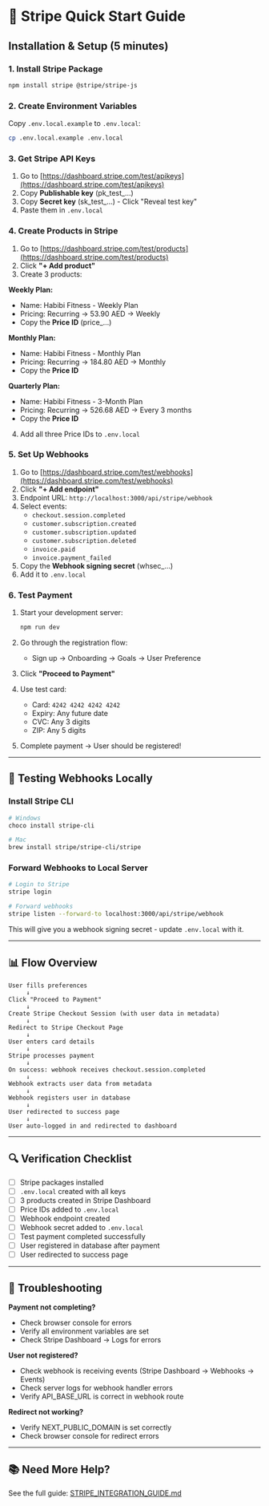 # 🚀 Stripe Quick Start Guide

## Installation & Setup (5 minutes)

### 1. Install Stripe Package
```bash
npm install stripe @stripe/stripe-js
```

### 2. Create Environment Variables
Copy `.env.local.example` to `.env.local`:
```bash
cp .env.local.example .env.local
```

### 3. Get Stripe API Keys
1. Go to [https://dashboard.stripe.com/test/apikeys](https://dashboard.stripe.com/test/apikeys)
2. Copy **Publishable key** (pk_test_...)
3. Copy **Secret key** (sk_test_...) - Click "Reveal test key"
4. Paste them in `.env.local`

### 4. Create Products in Stripe
1. Go to [https://dashboard.stripe.com/test/products](https://dashboard.stripe.com/test/products)
2. Click **"+ Add product"**
3. Create 3 products:

**Weekly Plan:**
- Name: Habibi Fitness - Weekly Plan
- Pricing: Recurring → 53.90 AED → Weekly
- Copy the **Price ID** (price_...)

**Monthly Plan:**
- Name: Habibi Fitness - Monthly Plan
- Pricing: Recurring → 184.80 AED → Monthly
- Copy the **Price ID**

**Quarterly Plan:**
- Name: Habibi Fitness - 3-Month Plan
- Pricing: Recurring → 526.68 AED → Every 3 months
- Copy the **Price ID**

4. Add all three Price IDs to `.env.local`

### 5. Set Up Webhooks
1. Go to [https://dashboard.stripe.com/test/webhooks](https://dashboard.stripe.com/test/webhooks)
2. Click **"+ Add endpoint"**
3. Endpoint URL: `http://localhost:3000/api/stripe/webhook`
4. Select events:
   - `checkout.session.completed`
   - `customer.subscription.created`
   - `customer.subscription.updated`
   - `customer.subscription.deleted`
   - `invoice.paid`
   - `invoice.payment_failed`
5. Copy the **Webhook signing secret** (whsec_...)
6. Add it to `.env.local`

### 6. Test Payment
1. Start your development server:
   ```bash
   npm run dev
   ```

2. Go through the registration flow:
   - Sign up → Onboarding → Goals → User Preference

3. Click **"Proceed to Payment"**

4. Use test card:
   - Card: `4242 4242 4242 4242`
   - Expiry: Any future date
   - CVC: Any 3 digits
   - ZIP: Any 5 digits

5. Complete payment → User should be registered!

---

## 🧪 Testing Webhooks Locally

### Install Stripe CLI
```bash
# Windows
choco install stripe-cli

# Mac
brew install stripe/stripe-cli/stripe
```

### Forward Webhooks to Local Server
```bash
# Login to Stripe
stripe login

# Forward webhooks
stripe listen --forward-to localhost:3000/api/stripe/webhook
```

This will give you a webhook signing secret - update `.env.local` with it.

---

## 📊 Flow Overview

```
User fills preferences
     ↓
Click "Proceed to Payment"
     ↓
Create Stripe Checkout Session (with user data in metadata)
     ↓
Redirect to Stripe Checkout Page
     ↓
User enters card details
     ↓
Stripe processes payment
     ↓
On success: webhook receives checkout.session.completed
     ↓
Webhook extracts user data from metadata
     ↓
Webhook registers user in database
     ↓
User redirected to success page
     ↓
User auto-logged in and redirected to dashboard
```

---

## 🔍 Verification Checklist

- [ ] Stripe packages installed
- [ ] `.env.local` created with all keys
- [ ] 3 products created in Stripe Dashboard
- [ ] Price IDs added to `.env.local`
- [ ] Webhook endpoint created
- [ ] Webhook secret added to `.env.local`
- [ ] Test payment completed successfully
- [ ] User registered in database after payment
- [ ] User redirected to success page

---

## 🐛 Troubleshooting

**Payment not completing?**
- Check browser console for errors
- Verify all environment variables are set
- Check Stripe Dashboard → Logs for errors

**User not registered?**
- Check webhook is receiving events (Stripe Dashboard → Webhooks → Events)
- Check server logs for webhook handler errors
- Verify API_BASE_URL is correct in webhook route

**Redirect not working?**
- Verify NEXT_PUBLIC_DOMAIN is set correctly
- Check browser console for redirect errors

---

## 📚 Need More Help?

See the full guide: [STRIPE_INTEGRATION_GUIDE.md](./STRIPE_INTEGRATION_GUIDE.md)


